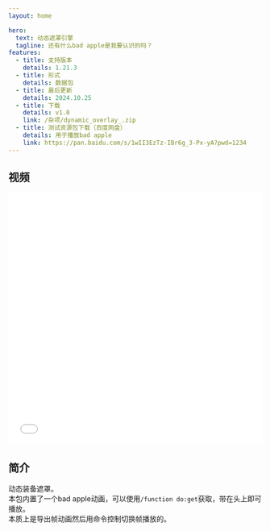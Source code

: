 ```yaml
---
layout: home

hero:
  text: 动态遮罩引擎
  tagline: 还有什么bad apple是我要认识的吗？
features:
  - title: 支持版本
    details: 1.21.3
  - title: 形式
    details: 数据包
  - title: 最后更新
    details: 2024.10.25
  - title: 下载
    details: v1.0
    link: /杂项/dynamic_overlay_.zip
  - title: 测试资源包下载（百度网盘）
    details: 用于播放bad apple
    link: https://pan.baidu.com/s/1wII3EzTz-IBr6g_3-Px-yA?pwd=1234
---
```


## 视频

<iframe src="//player.bilibili.com/player.html?bvid=BV1Vqy2YgEAP&autoplay=0" 
        frameborder="0" 
        width="100%" 
        height="500" 
        allowfullscreen="true">
</iframe>

## 简介

动态装备遮罩。  
本包内置了一个bad apple动画，可以使用`/function do:get`获取，带在头上即可播放。  
本质上是导出帧动画然后用命令控制切换帧播放的。